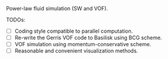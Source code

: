 Power-law fluid simulation (SW and VOF).

TODOs:
- [ ] Coding style compatible to parallel computation.
- [ ] Re-write the Gerris VOF code to Basilisk using BCG scheme.
- [ ] VOF simulation using momentum-conservative scheme.
- [ ] Reasonable and convenient visualization methods.
